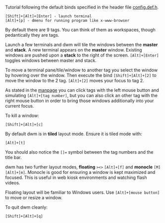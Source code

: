 Tutorial following the default binds specified in the header file [config.def.h](http://code.suckless.org/hg/dwm/file/tip/config.def.h).

	[Shift]+[Alt]+[Enter] - launch terminal
	[Alt]+[p] - dmenu for running program like x-www-browser

By default there are 9 tags. You can think of them as workspaces, though
pedantically they are tags.

Launch a few terminals and dwm will tile the windows between the **master** and
**stack**. A new terminal appears on the **master** window. Existing windows
are pushed upon a **stack** to the right of the screen. `[Alt]+[Enter]` toggles
windows between master and stack.

To move a terminal pane/tile/window to another tag you select the window by
hovering over the window. Then execute the bind `[Shift]+[Alt]+[2]` to move the
window to the 2 tag. `[Alt]+[2]` moves your focus to tag 2.

As stated in the [manpage](manpage.html#lbAG) you can click tags with the left
mouse button and simulating `[Alt]+[tag number]`, but you can also click an
other tag with the right mouse button in order to bring those windows additionally
into your current focus.

To kill a window:

	[Shift]+[Alt]+[c]

By default dwm is in **tiled** layout mode. Ensure it is tiled mode with:

	[Alt]+[t]

You should also notice the `[]=` symbol between the tag numbers and the title bar.

dwm has two further layout modes, **floating** `><>` `[Alt]+[f]` and
**monocle** `[M]` `[Alt]+[m]`. Monocle is good for ensuring a window is kept
maximized and focused. This is useful in web kiosk environments and watching
flash videos.

Floating layout will be familiar to Windows users. Use `[Alt]+[mouse button]` to
move or resize a window.

To quit dwm cleanly:

	[Shift]+[Alt]+[q]
